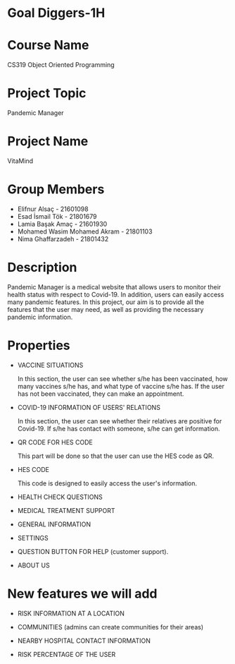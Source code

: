 # Goal Diggers-1H

# Course Name
CS319 Object Oriented Programming

# Project Topic
Pandemic Manager

# Project Name
VitaMind

# Group Members
* Elifnur Alsaç - 21601098
* Esad İsmail Tök - 21801679
* Lamia Başak Amaç - 21601930
* Mohamed Wasim Mohamed Akram - 21801103
* Nima Ghaffarzadeh - 21801432

# Description

Pandemic Manager is a medical website that allows users to monitor their health status with respect to Covid-19. In addition, users can easily access many pandemic features. In this project, our aim is to provide all the features that the user may need, as well as providing the necessary pandemic information.

# Properties

- VACCINE SITUATIONS

    In this section, the user can see whether s/he has been vaccinated, how many vaccines s/he has, and what type of vaccine s/he has. If the user has not been vaccinated, they can make an appointment.
 
- COVID-19 INFORMATION OF USERS' RELATIONS

    In this section, the user can see whether their relatives are positive for Covid-19. If s/he has contact with someone, s/he can get information.
 
- QR CODE FOR HES CODE
    
    This part will be done so that the user can use the HES code as QR.

- HES CODE

    This code is designed to easily access the user's information.
 
- HEALTH CHECK QUESTIONS
 
- MEDICAL TREATMENT SUPPORT
 
- GENERAL INFORMATION
 
- SETTINGS

- QUESTION BUTTON FOR HELP (customer support).

- ABOUT US


# New features we will add

- RISK INFORMATION AT A LOCATION

- COMMUNITIES (admins can create communities for their areas)

- NEARBY HOSPITAL CONTACT INFORMATION

- RISK PERCENTAGE OF THE USER



